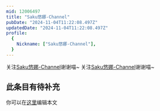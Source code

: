 ```yaml
---
mid: 12006497
title: "Saku悠娜-Channel"
pubDate: "2024-11-04T11:22:08.497Z"
updatedDate: "2024-11-04T11:22:08.497Z"
profile:
  {
    Nickname: ["Saku悠娜-Channel"],
  }
---
```


关注[Saku悠娜-Channel](https://space.bilibili.com/12006497)谢谢喵~ 关注[Saku悠娜-Channel](https://space.bilibili.com/12006497)谢谢喵~

## 此条目有待补充
你可以在[这里](https://github.com/Yuhanawa/VTuber.ICU-Content/edit/master/v/Saku悠娜-Channel/index.md)编辑本文
